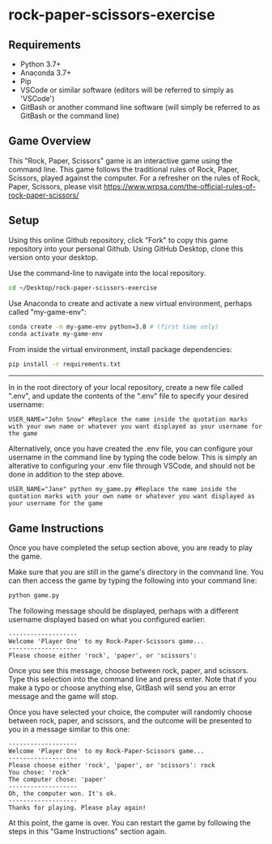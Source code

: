 # rock-paper-scissors-exercise


## Requirements

  + Python 3.7+
  + Anaconda 3.7+
  + Pip
  + VSCode or similar software (editors will be referred to simply as 'VSCode')
  + GitBash or another command line software (will simply be referred to as GitBash or the command line)

## Game Overview 

This "Rock, Paper, Scissors" game is an interactive game using the command line. This game follows the traditional rules of Rock, Paper, Scissors, played against the computer. For a refresher on the rules of Rock, Paper, Scissors, please visit https://www.wrpsa.com/the-official-rules-of-rock-paper-scissors/


## Setup

Using this online Github repository, click "Fork" to copy this game repository into your personal Github. Using GitHub Desktop, clone this version onto your desktop. 

Use the command-line to navigate into the local repository.
```sh
cd ~/Desktop/rock-paper-scissors-exercise
```

Use Anaconda to create and activate a new virtual environment, perhaps called "my-game-env":

```sh
conda create -n my-game-env python=3.8 # (first time only)
conda activate my-game-env
```

From inside the virtual environment, install package dependencies:

```sh
pip install -r requirements.txt
```
---

In in the root directory of your local repository, create a new file called ".env", and update the contents of the ".env" file to specify your desired username:

    USER_NAME="John Snow" #Replace the name inside the quotation marks with your own name or whatever you want displayed as your username for the game

Alternatively, once you have created the .env file, you can configure your username in the command line by typing the code below. This is simply an alterative to configuring your .env file through VSCode, and should not be done in addition to the step above.  

    USER_NAME="Jane" python my_game.py #Replace the name inside the quotation marks with your own name or whatever you want displayed as your username for the game



## Game Instructions 

Once you have completed the setup section above, you are ready to play the game. 

Make sure that you are still in the game's directory in the command line. You can then access the game by typing the following into your command line:

```sh
python game.py
```

The following message should be displayed, perhaps with a different username displayed based on what you configured earlier:

```
-------------------
Welcome 'Player One' to my Rock-Paper-Scissors game...
-------------------
Please choose either 'rock', 'paper', or 'scissors': 
```

Once you see this message, choose between rock, paper, and scissors. Type this selection into the command line and press enter. Note that if you make a typo or choose anything else, GitBash will send you an error message and the game will stop.

Once you have selected your choice, the computer will randomly choose between rock, paper, and scissors, and the outcome will be presented to you in a message similar to this one:

```
-------------------
Welcome 'Player One' to my Rock-Paper-Scissors game...
-------------------
Please choose either 'rock', 'paper', or 'scissors': rock
You chose: 'rock'
The computer chose: 'paper'
-------------------
Oh, the computer won. It's ok.
-------------------
Thanks for playing. Please play again!
```

At this point, the game is over. You can restart the game by following the steps in this "Game Instructions" section again. 

